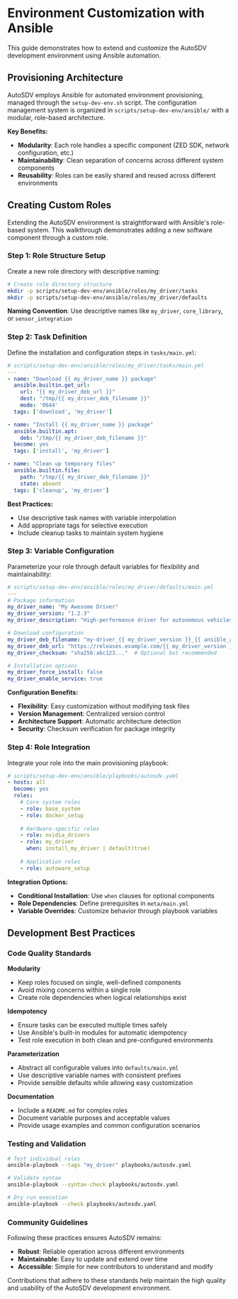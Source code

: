 # Environment Customization with Ansible

This guide demonstrates how to extend and customize the AutoSDV development environment using Ansible automation.

## Provisioning Architecture

AutoSDV employs Ansible for automated environment provisioning, managed through the `setup-dev-env.sh` script. The configuration management system is organized in `scripts/setup-dev-env/ansible/` with a modular, role-based architecture.

**Key Benefits:**
- **Modularity**: Each role handles a specific component (ZED SDK, network configuration, etc.)
- **Maintainability**: Clean separation of concerns across different system components
- **Reusability**: Roles can be easily shared and reused across different environments

## Creating Custom Roles

Extending the AutoSDV environment is straightforward with Ansible's role-based system. This walkthrough demonstrates adding a new software component through a custom role.

### Step 1: Role Structure Setup

Create a new role directory with descriptive naming:

```bash
# Create role directory structure
mkdir -p scripts/setup-dev-env/ansible/roles/my_driver/tasks
mkdir -p scripts/setup-dev-env/ansible/roles/my_driver/defaults
```

**Naming Convention**: Use descriptive names like `my_driver`, `core_library`, or `sensor_integration`

### Step 2: Task Definition

Define the installation and configuration steps in `tasks/main.yml`:

```yaml
# scripts/setup-dev-env/ansible/roles/my_driver/tasks/main.yml
---
- name: "Download {{ my_driver_name }} package"
  ansible.builtin.get_url:
    url: "{{ my_driver_deb_url }}"
    dest: "/tmp/{{ my_driver_deb_filename }}"
    mode: '0644'
  tags: ['download', 'my_driver']

- name: "Install {{ my_driver_name }} package"
  ansible.builtin.apt:
    deb: "/tmp/{{ my_driver_deb_filename }}"
  become: yes
  tags: ['install', 'my_driver']

- name: "Clean up temporary files"
  ansible.builtin.file:
    path: "/tmp/{{ my_driver_deb_filename }}"
    state: absent
  tags: ['cleanup', 'my_driver']
```

**Best Practices:**
- Use descriptive task names with variable interpolation
- Add appropriate tags for selective execution
- Include cleanup tasks to maintain system hygiene

### Step 3: Variable Configuration

Parameterize your role through default variables for flexibility and maintainability:

```yaml
# scripts/setup-dev-env/ansible/roles/my_driver/defaults/main.yml
---
# Package information
my_driver_name: "My Awesome Driver"
my_driver_version: "1.2.3"
my_driver_description: "High-performance driver for autonomous vehicles"

# Download configuration
my_driver_deb_filename: "my-driver_{{ my_driver_version }}_{{ ansible_architecture }}.deb"
my_driver_deb_url: "https://releases.example.com/{{ my_driver_version }}/{{ my_driver_deb_filename }}"
my_driver_checksum: "sha256:abc123..."  # Optional but recommended

# Installation options
my_driver_force_install: false
my_driver_enable_service: true
```

**Configuration Benefits:**
- **Flexibility**: Easy customization without modifying task files
- **Version Management**: Centralized version control
- **Architecture Support**: Automatic architecture detection
- **Security**: Checksum verification for package integrity

### Step 4: Role Integration

Integrate your role into the main provisioning playbook:

```yaml
# scripts/setup-dev-env/ansible/playbooks/autosdv.yaml
- hosts: all
  become: yes
  roles:
    # Core system roles
    - role: base_system
    - role: docker_setup
    
    # Hardware-specific roles
    - role: nvidia_drivers
    - role: my_driver
      when: install_my_driver | default(true)
    
    # Application roles
    - role: autoware_setup
```

**Integration Options:**
- **Conditional Installation**: Use `when` clauses for optional components
- **Role Dependencies**: Define prerequisites in `meta/main.yml`
- **Variable Overrides**: Customize behavior through playbook variables

## Development Best Practices

### Code Quality Standards

**Modularity**
- Keep roles focused on single, well-defined components
- Avoid mixing concerns within a single role
- Create role dependencies when logical relationships exist

**Idempotency**
- Ensure tasks can be executed multiple times safely
- Use Ansible's built-in modules for automatic idempotency
- Test role execution in both clean and pre-configured environments

**Parameterization**
- Abstract all configurable values into `defaults/main.yml`
- Use descriptive variable names with consistent prefixes
- Provide sensible defaults while allowing easy customization

**Documentation**
- Include a `README.md` for complex roles
- Document variable purposes and acceptable values
- Provide usage examples and common configuration scenarios

### Testing and Validation

```bash
# Test individual roles
ansible-playbook --tags "my_driver" playbooks/autosdv.yaml

# Validate syntax
ansible-playbook --syntax-check playbooks/autosdv.yaml

# Dry run execution
ansible-playbook --check playbooks/autosdv.yaml
```

### Community Guidelines

Following these practices ensures AutoSDV remains:
- **Robust**: Reliable operation across different environments
- **Maintainable**: Easy to update and extend over time
- **Accessible**: Simple for new contributors to understand and modify

Contributions that adhere to these standards help maintain the high quality and usability of the AutoSDV development environment.